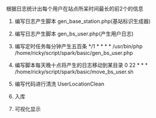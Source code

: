 根据日志统计出每个用户在站点所呆时间最长的前2个的信息

1. 编写日志产生脚本 gen_base_station.php(基站标识生成器)

2. 编写日志产生脚本 gen_bs_user.php(产生用户日志)

3. 编写定时任务每分钟产生五百条
*/1 * * * *  /usr/bin/php /home/ricky/script/spark/basic/gen_bs_user.php

4. 编写脚本每天晚十点将产生的日志移动到某目录
0 22 * * *  /home/ricky/script/spark/basic/move_bs_user.sh

5. 编写代码进行清洗 UserLocationClean

6. 入库

7. 可视化显示
